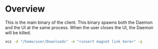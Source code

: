 # Overview
This is the main binary of the client. This binary spawns both the Daemon and
the UI at the same process. When the user closes the UI, the Daemon will be killed.

```bash
vcz -d "/home/user/Downloads" -m "<insert magnet link here>" -q
```
